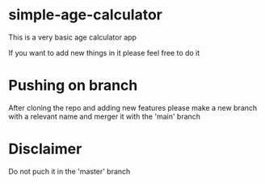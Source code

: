 # simple-age-calculator

This is a very basic age calculator app

If you want to add new things in it please feel free to do it

# Pushing on branch

After cloning the repo and adding new features please make a new branch with a relevant name and merger it with the 'main' branch

# Disclaimer

Do not puch it in the 'master' branch
